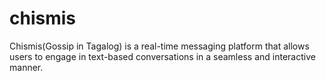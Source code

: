 # chismis
Chismis(Gossip in Tagalog) is a real-time messaging platform that allows users to engage in text-based conversations in a seamless and interactive manner.
